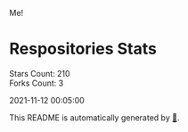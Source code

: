 Me!

# Respositories Stats
Stars Count: 210  
Forks Count: 3

2021-11-12 00:05:00  

This README is automatically generated by [🐰](https://github.com/rnitta/rnitta).
